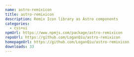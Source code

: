 ```yaml
---
name: astro-remixicon
title: astro-remixicon
description: Remix Icon library as Astro components
categories:
  - css+ui
npmUrl: https://www.npmjs.com/package/astro-remixicon
repoUrl: https://github.com/LoganQiu/astro-remixicon
homepageUrl: https://github.com/LoganQiu/astro-remixicon
downloads: 33
---
```

